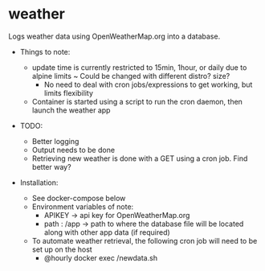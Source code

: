 # weather

Logs weather data using OpenWeatherMap.org into a database.

- Things to note:
	* update time is currently restricted to 15min, 1hour, or daily due to alpine limits
		~ Could be changed with different distro? size?
		+ No need to deal with cron jobs/expressions to get working, but limits flexibility
	* Container is started using a script to run the cron daemon, then launch the weather app

- TODO:
	* Better logging
	* Output needs to be done
	* Retrieving new weather is done with a GET using a cron job.  Find better way? 

- Installation:
	* See docker-compose below
	* Environment variables of note:
		* APIKEY  		->  api key for OpenWeatherMap.org
		* path : /app	->	path to where the database file will be located along with other app data (if required)
	* To automate weather retrieval, the following cron job will need to be set up on the host 
		* @hourly docker exec /newdata.sh
